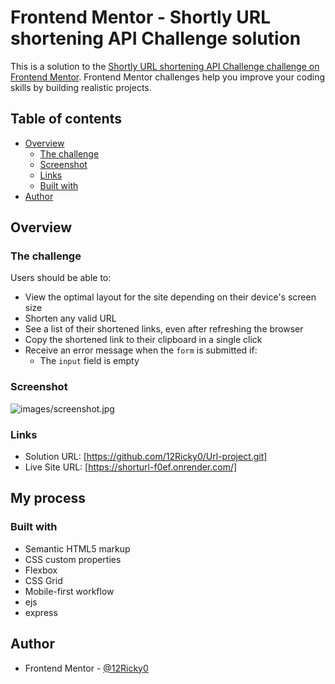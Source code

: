 # Frontend Mentor - Shortly URL shortening API Challenge solution

This is a solution to the [Shortly URL shortening API Challenge challenge on Frontend Mentor](https://www.frontendmentor.io/challenges/url-shortening-api-landing-page-2ce3ob-G). Frontend Mentor challenges help you improve your coding skills by building realistic projects.

## Table of contents

- [Overview](#overview)
  - [The challenge](#the-challenge)
  - [Screenshot](#screenshot)
  - [Links](#links)
  - [Built with](#built-with)
- [Author](#author)

## Overview

### The challenge

Users should be able to:

- View the optimal layout for the site depending on their device's screen size
- Shorten any valid URL
- See a list of their shortened links, even after refreshing the browser
- Copy the shortened link to their clipboard in a single click
- Receive an error message when the `form` is submitted if:
  - The `input` field is empty

### Screenshot

![images/screenshot.jpg](./screenshot.jpg)


### Links

- Solution URL: [https://github.com/12Ricky0/Url-project.git]
- Live Site URL: [https://shorturl-f0ef.onrender.com/]

## My process

### Built with

- Semantic HTML5 markup
- CSS custom properties
- Flexbox
- CSS Grid
- Mobile-first workflow
- ejs
- express



## Author

- Frontend Mentor - [@12Ricky0](https://www.frontendmentor.io/profile/@12Ricky0)
